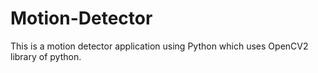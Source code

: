 # Motion-Detector
This is a motion detector application using Python which uses OpenCV2 library of python. 
